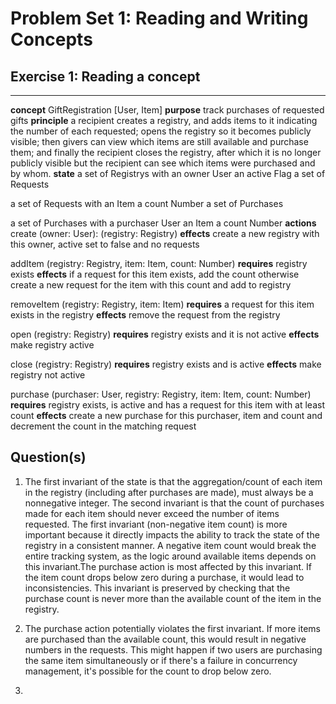 # Problem Set 1: Reading and Writing Concepts
## Exercise 1: Reading a concept

---

**concept** GiftRegistration [User, Item]
**purpose** track purchases of requested gifts
**principle**
  a recipient creates a registry, and adds items to it indicating the number of each requested;
  opens the registry so it becomes publicly visible;
  then givers can view which items are still available and purchase them;
  and finally the recipient closes the registry, after which it is no longer publicly visible
  but the recipient can see which items were purchased and by whom.
**state**
  a set of Registrys with
    an owner User
    an active Flag
    a set of Requests

  a set of Requests with
    an Item
    a count Number
    a set of Purchases

  a set of Purchases with
    a purchaser User
    an Item
    a count Number
**actions**
  create (owner: User): (registry: Registry)
    **effects** create a new registry with this owner, active set to false and no requests

  addItem (registry: Registry, item: Item, count: Number)
    **requires** registry exists
    **effects** if a request for this item exists, add the count
    otherwise create a new request for the item with this count and add to registry

  removeItem (registry: Registry, item: Item)
    **requires** a request for this item exists in the registry
    **effects** remove the request from the registry

  open (registry: Registry)
    **requires** registry exists and it is not active
    **effects** make registry active

  close (registry: Registry)
    **requires** registry exists and is active
    **effects** make registry not active

  purchase (purchaser: User, registry: Registry, item: Item, count: Number)
    **requires** registry exists, is active and has a request for this item with at least count
    **effects** create a new purchase for this purchaser, item and count
    and decrement the count in the matching request

## Question(s)

1. The first invariant of the state is that the aggregation/count of each item in the registry (including after purchases are made), must always be a nonnegative integer. The second invariant is that the count of purchases made for each item should never exceed the number of items requested. The first invariant (non-negative item count) is more important because it directly impacts the ability to track the state of the registry in a consistent manner. A negative item count would break the entire tracking system, as the logic around available items depends on this invariant.The purchase action is most affected by this invariant. If the item count drops below zero during a purchase, it would lead to inconsistencies. This invariant is preserved by checking that the purchase count is never more than the available count of the item in the registry.

2. The purchase action potentially violates the first invariant. If more items are purchased than the available count, this would result in negative numbers in the requests. This might happen if two users are purchasing the same item simultaneously or if there's a failure in concurrency management, it's possible for the count to drop below zero.

3.
